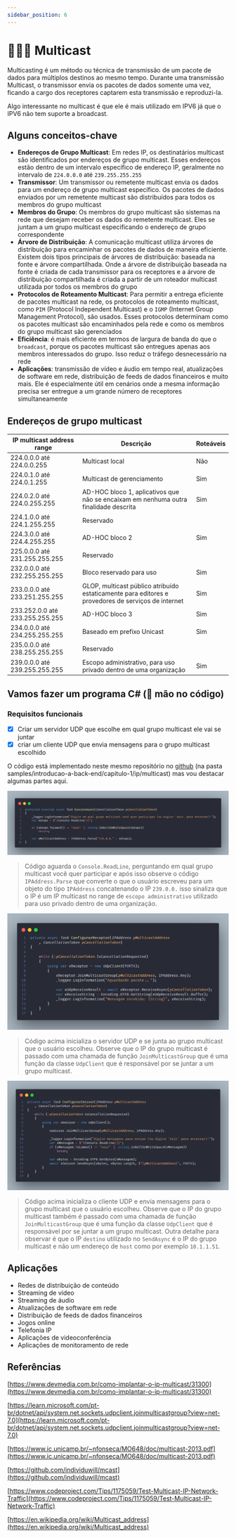 ```yaml
---
sidebar_position: 6
---
```


# 👨‍👩‍👦 Multicast

Multicasting é um método ou técnica de transmissão de um pacote de dados para múltiplos destinos ao mesmo tempo. Durante uma transmissão Multicast, o transmissor envia os pacotes de dados somente uma vez, ficando a cargo dos receptores captarem esta transmissão e reproduzi-la.

Algo interessante no multicast é que ele é mais utilizado em IPV6 já que o IPV6 não tem suporte a broadcast.

## Alguns conceitos-chave

- **Endereços de Grupo Multicast**: Em redes IP, os destinatários multicast são identificados por endereços de grupo multicast. Esses endereços estão dentro de um intervalo específico de endereço IP, geralmente no intervalo de `224.0.0.0` até `239.255.255.255`
- **Transmissor**: Um transmissor ou remetente multicast envia os dados para um endereço de grupo multicast específico. Os pacotes de dados enviados por um remetente multicast são distribuídos para todos os membros do grupo multicast
- **Membros do Grupo**: Os membros do grupo multicast são sistemas na rede que desejam receber os dados do remetente multicast. Eles se juntam a um grupo multicast especificando o endereço de grupo correspondente
- **Árvore de Distribuição**: A comunicação multicast utiliza árvores de distribuição para encaminhar os pacotes de dados de maneira eficiente. Existem dois tipos principais de árvores de distribuição: baseada na fonte e árvore compartilhada. Onde a árvore de distribuição baseada na fonte é criada de cada transmissor para os receptores e a árvore de distribuição compartilhada é criada a partir de um roteador multicast utilizada por todos os membros do grupo
- **Protocolos de Roteamento Multicast**: Para permitir a entrega eficiente de pacotes multicast na rede, os protocolos de roteamento multicast, como `PIM` (Protocol Independent Multicast) e o `IGMP` (Internet Group Management Protocol), são usados. Esses protocolos determinam como os pacotes multicast são encaminhados pela rede e como os membros do grupo multicast são gerenciados
- **Eficiência**: é mais eficiente em termos de largura de banda do que o `broadcast`, porque os pacotes multicast são entregues apenas aos membros interessados do grupo. Isso reduz o tráfego desnecessário na rede
- **Aplicações**: transmissão de vídeo e áudio em tempo real, atualizações de software em rede, distribuição de feeds de dados financeiros e muito mais. Ele é especialmente útil em cenários onde a mesma informação precisa ser entregue a um grande número de receptores simultaneamente

## Endereços de grupo multicast

| IP multicast address range      | Descrição                                                                                          | Roteáveis |
| ------------------------------- | -------------------------------------------------------------------------------------------------- | --------- |
| 224.0.0.0 até 224.0.0.255       | Multicast local                                                                                    | Não       |
| 224.0.1.0 até 224.0.1.255       | Multicast de gerenciamento                                                                         | Sim       |
| 224.0.2.0 até 224.0.255.255     | AD-HOC bloco 1, aplicativos que não se encaixam em nenhuma outra finalidade descrita               | Sim       |
| 224.1.0.0 até 224.1.255.255     | Reservado                                                                                          |           |
| 224.3.0.0 até 224.4.255.255     | AD-HOC bloco 2                                                                                     | Sim       |
| 225.0.0.0 até 231.255.255.255   | Reservado                                                                                          |           |
| 232.0.0.0 até 232.255.255.255   | Bloco reservado para uso                                                                           | Sim       |
| 233.0.0.0 até 233.251.255.255   | GLOP, multicast público atribuído estaticamente para editores e provedores de serviços de internet | Sim       |
| 233.252.0.0 até 233.255.255.255 | AD-HOC bloco 3                                                                                     | Sim       |
| 234.0.0.0 até 234.255.255.255   | Baseado em prefixo Unicast                                                                         | Sim       |
| 235.0.0.0 até 238.255.255.255   | Reservado                                                                                          |           |
| 239.0.0.0 até 239.255.255.255   | Escopo administrativo, para uso privado dentro de uma organização                                  | Sim       |

## Vamos fazer um programa C# (🔨 mão no código)

### Requisitos funcionais

- [x] Criar um servidor UDP que escolhe em qual grupo multicast ele vai se juntar
- [x] criar um cliente UDP que envia mensagens para o grupo multicast escolhido

O código está implementado neste mesmo repositório no [github](https://github.com/wzuqui/obsidian) (na pasta samples/introducao-a-back-end/capitulo-1/ip/multicast) mas vou destacar algumas partes aqui.

![código que aguarda o ReadLine, perguntando em qual grupo multicast você quer participar](./img/image6.png)

> Código aguarda o `Console.ReadLine`, perguntando em qual grupo multicast você quer participar e após isso observe o código `IPAddress.Parse` que converte o que o usuário escreveu para um objeto do tipo `IPAddress` concatenando o IP `239.0.0.` isso sinaliza que o IP é um IP multicast no range de `escopo administrativo` utilizado para uso privado dentro de uma organização.

![código que inicializa o servidor UDP](./img/image7.png)

> Código acima inicializa o servidor UDP e se junta ao grupo multicast que o usuário escolheu. Observe que o IP do grupo multicast é passado com uma chamada de função `JoinMulticastGroup` que é uma função da classe `UdpClient` que é responsável por se juntar a um grupo multicast.

![código que inicializa o cliente UDP](./img/image8.png)

> Código acima inicializa o cliente UDP e envia mensagens para o grupo multicast que o usuário escolheu. Observe que o IP do grupo multicast também é passado com uma chamada de função `JoinMulticastGroup` que é uma função da classe `UdpClient` que é responsável por se juntar a um grupo multicast. Outra detalhe para observar é que o IP `destino` utilizado no `SendAsync` é o IP do grupo multicast e não um endereço de `host` como por exemplo `10.1.1.51`.

## Aplicações

- Redes de distribuição de conteúdo
- Streaming de vídeo
- Streaming de áudio
- Atualizações de software em rede
- Distribuição de feeds de dados financeiros
- Jogos online
- Telefonia IP
- Aplicações de videoconferência
- Aplicações de monitoramento de rede

## Referências

[https://www.devmedia.com.br/como-implantar-o-ip-multicast/31300](https://www.devmedia.com.br/como-implantar-o-ip-multicast/31300)

[https://learn.microsoft.com/pt-br/dotnet/api/system.net.sockets.udpclient.joinmulticastgroup?view=net-7.0](https://learn.microsoft.com/pt-br/dotnet/api/system.net.sockets.udpclient.joinmulticastgroup?view=net-7.0)

[https://www.ic.unicamp.br/~nfonseca/MO648/doc/multicast-2013.pdf](https://www.ic.unicamp.br/~nfonseca/MO648/doc/multicast-2013.pdf)

[https://github.com/individuwill/mcast](https://github.com/individuwill/mcast)

[https://www.codeproject.com/Tips/1175059/Test-Multicast-IP-Network-Traffic](https://www.codeproject.com/Tips/1175059/Test-Multicast-IP-Network-Traffic)

[https://en.wikipedia.org/wiki/Multicast_address](https://en.wikipedia.org/wiki/Multicast_address)
